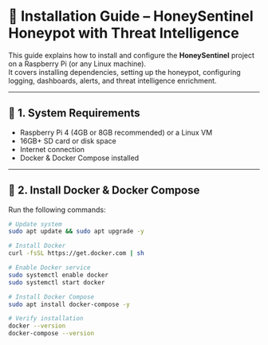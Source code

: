 # 📝 Installation Guide – HoneySentinel Honeypot with Threat Intelligence  

This guide explains how to install and configure the **HoneySentinel** project on a Raspberry Pi (or any Linux machine).  
It covers installing dependencies, setting up the honeypot, configuring logging, dashboards, alerts, and threat intelligence enrichment.  

---

## 🔹 1. System Requirements  

- Raspberry Pi 4 (4GB or 8GB recommended) or a Linux VM  
- 16GB+ SD card or disk space  
- Internet connection  
- Docker & Docker Compose installed  

---

## 🔹 2. Install Docker & Docker Compose  

Run the following commands:  

```bash
# Update system
sudo apt update && sudo apt upgrade -y

# Install Docker
curl -fsSL https://get.docker.com | sh

# Enable Docker service
sudo systemctl enable docker
sudo systemctl start docker

# Install Docker Compose
sudo apt install docker-compose -y

# Verify installation
docker --version
docker-compose --version











